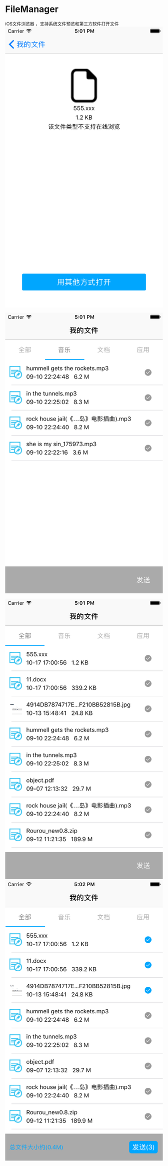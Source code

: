 # FileManager
iOS文件浏览器 ，支持系统文件预览和第三方软件打开文件
![预览图1](1.png)

![预览图2](2.png)

![预览图3](3.png)![预览图4](4.png)
